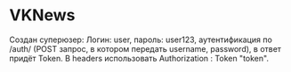 # VKNews
Создан суперюзер: Логин: user, пароль: user123, аутентификация по /auth/ (POST запрос, в котором передать username, password), в ответ придёт Token.
В headers использовать Authorization : Token "token".
